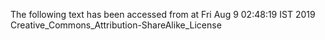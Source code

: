 The following text has been accessed from at Fri Aug 9 02:48:19 IST 2019
Creative_Commons_Attribution-ShareAlike_License
